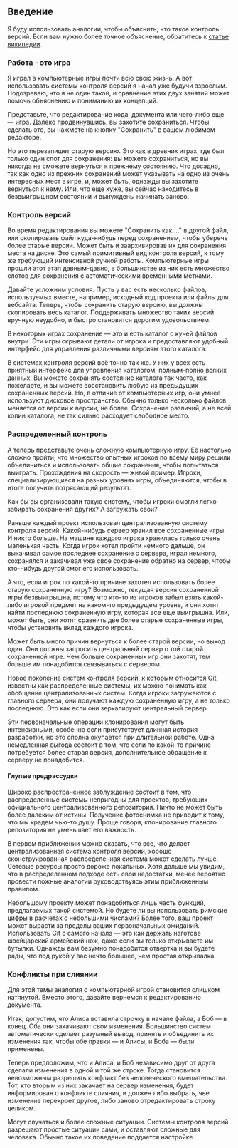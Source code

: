 ## Введение ##

Я буду использовать аналогии, чтобы объяснить, что такое контроль версий. Если вам нужно более точное объяснение, обратитесь к [статье википедии](http://en.wikipedia.org/wiki/Revision_control).

### Работа - это игра ###

Я играл в компьютерные игры почти всю свою жизнь. А вот использовать системы контроля версий я начал уже будучи взрослым. Подозреваю, что я не один такой, и сравнение этих двух занятий может помочь объяснению и пониманию их концепций.

Представьте, что редактирование кода, документа или чего-либо еще — игра. Далеко продвинувшись, вы захотите сохраниться. Чтобы сделать это, вы нажмете на кнопку "Сохранить" в вашем любимом редакторе.

Но это перезапишет старую версию. Это как в древних играх, где был только один слот для сохранения: вы можете сохраниться, но вы никогда не сможете вернуться к прежнему состоянию. Что досадно, так как одно из прежних сохранений может указывать на одно из очень интересных мест в игре, и, может быть, однажды вы захотите вернуться к нему. Или, что еще хуже, вы сейчас находитесь в безвыигрышном состоянии и вынуждены начинать заново.

### Контроль версий  ###

Во время редактирования вы можете "Сохранить как ..." в другой файл, или скопировать файл куда-нибудь перед сохранением, чтобы уберечь более старые версии. Может быть и заархивировав их для сохранения места на диске. Это самый примитивный вид контроля версий, к тому же требующий интенсивной ручной работы. Компьютерные игры прошли этот этап давным-давно, в большинстве из них есть множество слотов для сохранения с автоматическими временными метками.

Давайте усложним условия. Пусть у вас есть несколько файлов, используемых вместе, например, исходный код проекта или файлы для вебсайта. Теперь, чтобы сохранить старую версию, вы должны скопировать весь каталог. Поддерживать множество таких версий вручную неудобно, и быстро становится дорогим удовольствием.

В некоторых играх сохранение — это и есть каталог с кучей файлов внутри. Эти игры скрывают детали от игрока и предоставляют удобный интерфейс для управления различными версиям этого каталога.

В системах контроля версий всё точно так же. У них у всех есть приятный интерфейс для управления каталогом, полным-полно всяких данных. Вы можете сохранять состояние каталога так часто, как пожелаете, и вы можете восстановить любую из предыдущих сохраненных версий. Но, в отличие от компьютерных игр, они умнее используют дисковое пространство. Обычно только несколько файлов меняется от версии к версии, не более. Сохранение различий, а не всей копии каталога, не так сильно расходует свободное место.

### Распределенный контроль  ###

А теперь представьте очень сложную компьютерную игру. Её настолько сложно пройти, что множество опытных игроков по всему миру решили объединиться и использовать общие сохранения, чтобы попытаться выиграть. Прохождения на скорость — живой пример. Игроки, специализирующиеся на разных уровнях игры, объединяются, чтобы в итоге получить потрясающий результат.

Как бы вы организовали такую систему, чтобы игроки смогли легко забирать сохранения других? А загружать свои?

Раньше каждый проект использовал централизованную систему контроля версий. Какой-нибудь сервер хранил все сохраненные игры. И никто больше. На машине каждого игрока хранилась только очень маленькая часть. Когда игрок хотел пройти немного дальше, он выкачивал самое последнее сохранение с сервера, играл немного, сохранялся и закачивал уже свое сохранение обратно на сервер, чтобы кто-нибудь другой смог его использовать.

А что, если игрок по какой-то причине захотел использовать более старую сохраненную игру? Возможно, текущая версия сохраненной игры безвыигрышна, потому что кто-то из игроков забыл взять какой-либо игровой предмет на каком-то предыдущем уровне, и они хотят найти последнюю сохраненную игру, которая все еще выигрышна. Или, может быть, они хотят сравнить две более старые сохраненные игры, чтобы установить вклад каждого игрока.

Может быть много причин вернуться к более старой версии, но выход один. Они должны запросить центральный сервер о той старой сохраненной игре. Чем больше сохраненных игр они захотят, тем больше им понадобится связываться с сервером.

Новое поколение систем контроля версий, к которым относится Git, известны как распределенные системы, их можно понимать как обобщение централизованных систем. Когда игроки загружаются с главного сервера, они получают каждую сохраненную игру, а не только последнюю. Это как если они зеркалируют центральный сервер.

Эти первоначальные операции клонирования могут быть интенсивными, особенно если присутствует длинная история разработки, но это сполна окупается при длительной работе. Одна немедленная выгода состоит в том, что если по какой-то причине потребуется более старая версия, дополнительное обращение к серверу не понадобится.

#### Глупые предрассудки  ####

Широко распространенное заблуждение состоит в том, что распределенные системы непригодны для проектов, требующих официального централизованного репозитория. Ничто не может быть более далеким от истины. Получение фотоснимка не приводит к тому, что мы крадем чью-то душу. Проще говоря, клонирование главного репозитория не уменьшает его важность.

В первом приближении можно сказать, что все, что делает централизованная система контроля версий, хорошо сконструированная распределенная система может сделать лучше. Сетевые ресурсы просто дороже локальных. Хотя дальше мы увидим, что в распределенном подходе есть свои недостатки, менее вероятно провести ложные аналогии руководствуясь этим приближенным правилом.

Небольшому проекту может понадобиться лишь часть функций, предлагаемых такой системой. Но будете ли вы использовать римские цифры в расчетах с небольшими числами? Более того, ваш проект может вырасти за пределы ваших первоначальных ожиданий. Использовать Git с самого начала — это как держать наготове швейцарский армейский нож, даже если вы только открываете им бутылки. Однажды вам безумно понадобится отвертка и вы будете рады, что под рукой у вас нечто большее, чем простая открывалка.

### Конфликты при слиянии  ###

Для этой темы аналогия с компьютерной игрой становится слишком натянутой. Вместо этого, давайте вернемся к редактированию документа.

Итак, допустим, что Алиса вставила строчку в начале файла, а Боб — в конец. Оба они закачивают свои изменения. Большинство систем автоматически сделает разумный вывод: принять и объединить их изменения так, чтобы обе правки — и Алисы, и Боба — были применены.

Теперь предположим, что и Алиса, и Боб независимо друг от друга сделали изменения в одной и той же строке. Тогда становится невозможным разрешить конфликт без человеческого вмешательства. Тот, кто вторым из них закачает на сервер изменения, будет информирован о конфликте слияния, и должен либо выбрать, чье изменение перекроет другое, либо заново отредактировать строку целиком.

Могут случаться и более сложные ситуации. Системы контроля версий разрешают простые ситуации сами, и оставляют сложные для человека. Обычно такое их поведение поддается настройке.
